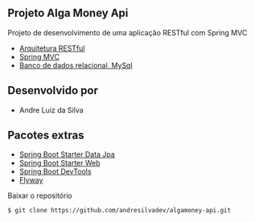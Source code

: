 ## Projeto Alga Money Api

Projeto de desenvolvimento de uma aplicação RESTful com Spring MVC

- [Arquitetura RESTful](https://pt.wikipedia.org/wiki/REST)
- [Spring MVC](https://spring.io/)
- [Banco de dados relacional, MySql](https://www.mysql.com/)

## Desenvolvido por

- Andre Luiz da Silva

## Pacotes extras
- [Spring Boot Starter Data Jpa](https://spring.io/guides/gs/accessing-data-jpa/)
- [Spring Boot Starter Web](https://github.com/spring-projects/spring-boot/tree/master/spring-boot-starters/spring-boot-starter-web)
- [Spring Boot DevTools](https://github.com/spring-projects/spring-boot/tree/master/spring-boot-devtools)
- [Flyway](https://flywaydb.org/)


Baixar o repositório
 
```bash
$ git clone https://github.com/andresilvadev/algamoney-api.git
```

